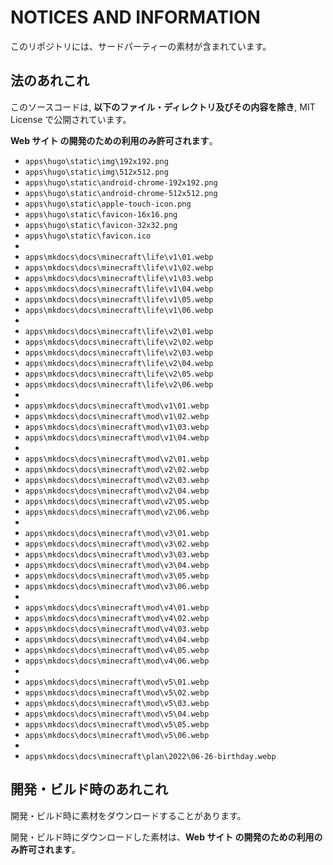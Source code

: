 # NOTICES AND INFORMATION

このリポジトリには、サードパーティーの素材が含まれています。

## 法のあれこれ

このソースコードは, **以下のファイル・ディレクトリ及びその内容を除き**, MIT License で公開されています。

**Web サイト の開発のための利用のみ許可されます**。

- `apps\hugo\static\img\192x192.png`
- `apps\hugo\static\img\512x512.png`
- `apps\hugo\static\android-chrome-192x192.png`
- `apps\hugo\static\android-chrome-512x512.png`
- `apps\hugo\static\apple-touch-icon.png`
- `apps\hugo\static\favicon-16x16.png`
- `apps\hugo\static\favicon-32x32.png`
- `apps\hugo\static\favicon.ico`
-
- `apps\mkdocs\docs\minecraft\life\v1\01.webp`
- `apps\mkdocs\docs\minecraft\life\v1\02.webp`
- `apps\mkdocs\docs\minecraft\life\v1\03.webp`
- `apps\mkdocs\docs\minecraft\life\v1\04.webp`
- `apps\mkdocs\docs\minecraft\life\v1\05.webp`
- `apps\mkdocs\docs\minecraft\life\v1\06.webp`
-
- `apps\mkdocs\docs\minecraft\life\v2\01.webp`
- `apps\mkdocs\docs\minecraft\life\v2\02.webp`
- `apps\mkdocs\docs\minecraft\life\v2\03.webp`
- `apps\mkdocs\docs\minecraft\life\v2\04.webp`
- `apps\mkdocs\docs\minecraft\life\v2\05.webp`
- `apps\mkdocs\docs\minecraft\life\v2\06.webp`
-
- `apps\mkdocs\docs\minecraft\mod\v1\01.webp`
- `apps\mkdocs\docs\minecraft\mod\v1\02.webp`
- `apps\mkdocs\docs\minecraft\mod\v1\03.webp`
- `apps\mkdocs\docs\minecraft\mod\v1\04.webp`
-
- `apps\mkdocs\docs\minecraft\mod\v2\01.webp`
- `apps\mkdocs\docs\minecraft\mod\v2\02.webp`
- `apps\mkdocs\docs\minecraft\mod\v2\03.webp`
- `apps\mkdocs\docs\minecraft\mod\v2\04.webp`
- `apps\mkdocs\docs\minecraft\mod\v2\05.webp`
- `apps\mkdocs\docs\minecraft\mod\v2\06.webp`
-
- `apps\mkdocs\docs\minecraft\mod\v3\01.webp`
- `apps\mkdocs\docs\minecraft\mod\v3\02.webp`
- `apps\mkdocs\docs\minecraft\mod\v3\03.webp`
- `apps\mkdocs\docs\minecraft\mod\v3\04.webp`
- `apps\mkdocs\docs\minecraft\mod\v3\05.webp`
- `apps\mkdocs\docs\minecraft\mod\v3\06.webp`
-
- `apps\mkdocs\docs\minecraft\mod\v4\01.webp`
- `apps\mkdocs\docs\minecraft\mod\v4\02.webp`
- `apps\mkdocs\docs\minecraft\mod\v4\03.webp`
- `apps\mkdocs\docs\minecraft\mod\v4\04.webp`
- `apps\mkdocs\docs\minecraft\mod\v4\05.webp`
- `apps\mkdocs\docs\minecraft\mod\v4\06.webp`
-
- `apps\mkdocs\docs\minecraft\mod\v5\01.webp`
- `apps\mkdocs\docs\minecraft\mod\v5\02.webp`
- `apps\mkdocs\docs\minecraft\mod\v5\03.webp`
- `apps\mkdocs\docs\minecraft\mod\v5\04.webp`
- `apps\mkdocs\docs\minecraft\mod\v5\05.webp`
- `apps\mkdocs\docs\minecraft\mod\v5\06.webp`
-
- `apps\mkdocs\docs\minecraft\plan\2022\06-26-birthday.webp`

## 開発・ビルド時のあれこれ

開発・ビルド時に素材をダウンロードすることがあります。

開発・ビルド時にダウンロードした素材は、**Web サイト の開発のための利用のみ許可されます**。
